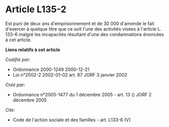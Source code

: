 # Article L135-2

Est puni de deux ans d'emprisonnement et de 30 000 d'amende le fait d'exercer à quelque titre que ce soit l'une des activités
visées à l'article L. 133-6 malgré les incapacités résultant d'une des condamnations énoncées à cet article.

**Liens relatifs à cet article**

_Codifié par_:

  - Ordonnance 2000-1249 2000-12-21
  - Loi n°2002-2 2002-01-02 art. 87 JORF 3 janvier 2002

_Créé par_:

  - Ordonnance n°2005-1477 du 1 décembre 2005 - art. 13 () JORF 2 décembre 2005

_Cite_:

  - Code de l'action sociale et des familles - art. L133-6 (V)
